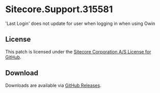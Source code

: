 # Sitecore.Support.315581
'Last Login' does not update for user when logging in when using Owin

## License  
This patch is licensed under the [Sitecore Corporation A/S License for GitHub](https://github.com/sitecoresupport/Sitecore.Support.315581/blob/master/LICENSE).  

## Download  
Downloads are available via [GitHub Releases](https://github.com/sitecoresupport/Sitecore.Support.315581/releases).  
